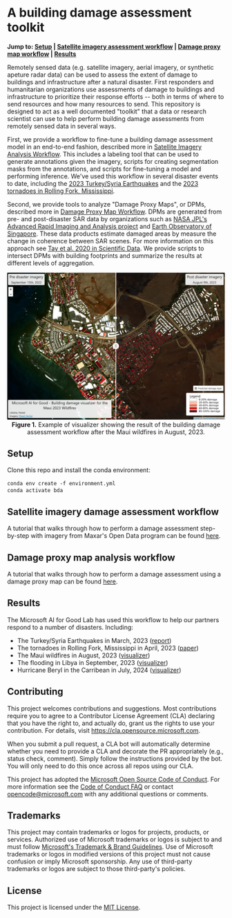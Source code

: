 # A building damage assessment toolkit

**Jump to: [Setup](#setup) | [Satellite imagery assessment workflow](#satellite-imagery-damage-assessment-workflow) | [Damage proxy map workflow](#damage-proxy-map-analysis-workflow) | [Results](#results)**


Remotely sensed data (e.g. satellite imagery, aerial imagery, or synthetic apeture radar data) can be used to assess the extent of damage to buildings and infrastructure after a natural disaster. First responders and humanitarian organizations use assessments of damage to buildings and infrastructure to prioritize their response efforts -- both in terms of where to send resources and how many resources to send. This repository is designed to act as a well documented "toolkit" that a data or research scientist can use to help perform building damage assessments from remotely sensed data in several ways.

First, we provide a workflow to fine-tune a building damage assessment model in an end-to-end fashion, described more in [Satellite Imagery Analysis Workflow](#satellite-imagery-damage-assessment-workflow). This includes a labeling tool that can be used to generate annotations given the imagery, scripts for creating segmentation masks from the annotations, and scripts for fine-tuning a model and performing inference. We've used this workflow in several disaster events to date, including the [2023 Turkey/Syria Earthquakes](https://www.microsoft.com/en-us/research/uploads/prod/2023/02/Turkey-Earthquake-Report-2_MS.pdf) and the [2023 tornadoes in Rolling Fork, Mississippi](https://arxiv.org/abs/2306.12589).

Second, we provide tools to analyze "Damage Proxy Maps", or DPMs, described more in [Damage Proxy Map Workflow](#damage-proxy-map-analysis-workflow). DPMs are generated from pre- and post-disaster SAR data by organizations such as [NASA JPL's Advanced Rapid Imaging and Analysis project](https://aria.jpl.nasa.gov/) and [Earth Observatory of Singapore](https://earthobservatory.sg/). These data products estimate damaged areas by measure the change in coherence between SAR scenes. For more information on this approach see [Tay et al. 2020 in Scientific Data](https://www.nature.com/articles/s41597-020-0443-5). We provide scripts to intersect DPMs with building footprints and summarize the results at different levels of aggregation.


<p align="center">
    <img src="figures/example.png" width="800"/><br/>
    <b>Figure 1.</b> Example of visualizer showing the result of the building damage assessment workflow after the Maui wildfires in August, 2023.
</p>


## Setup

Clone this repo and install the conda environment:
```
conda env create -f environment.yml
conda activate bda
```


## Satellite imagery damage assessment workflow

A tutorial that walks through how to perform a damage assessment step-by-step with imagery from Maxar's Open Data program can be found [here](SATELLITE_WORKFLOW.md).


## Damage proxy map analysis workflow

A tutorial that walks through how to perform a damage assessment using a damage proxy map can be found [here](DPM_WORKFLOW.md).


## Results

The Microsoft AI for Good Lab has used this workflow to help our partners respond to a number of disasters. Including:
- The Turkey/Syria Earthquakes in March, 2023 ([report](https://www.microsoft.com/en-us/research/uploads/prod/2023/02/Turkey-Earthquake-Report-2_MS.pdf))
- The tornadoes in Rolling Fork, Mississippi in April, 2023 ([paper](https://arxiv.org/abs/2306.12589))
- The Maui wildfires in August, 2023 ([visualizer](https://aka.ms/lahaina_damage))
- The flooding in Libya in September, 2023 ([visualizer](https://aka.ms/libya_derna_flooding_2023))
- Hurricane Beryl in the Carribean in July, 2024 ([visualizer](https://aka.ms/grenada_hurricane_beryl_07_02_2024))


## Contributing

This project welcomes contributions and suggestions.  Most contributions require you to agree to a
Contributor License Agreement (CLA) declaring that you have the right to, and actually do, grant us
the rights to use your contribution. For details, visit https://cla.opensource.microsoft.com.

When you submit a pull request, a CLA bot will automatically determine whether you need to provide
a CLA and decorate the PR appropriately (e.g., status check, comment). Simply follow the instructions
provided by the bot. You will only need to do this once across all repos using our CLA.

This project has adopted the [Microsoft Open Source Code of Conduct](https://opensource.microsoft.com/codeofconduct/).
For more information see the [Code of Conduct FAQ](https://opensource.microsoft.com/codeofconduct/faq/) or
contact [opencode@microsoft.com](mailto:opencode@microsoft.com) with any additional questions or comments.

## Trademarks

This project may contain trademarks or logos for projects, products, or services. Authorized use of Microsoft 
trademarks or logos is subject to and must follow 
[Microsoft's Trademark & Brand Guidelines](https://www.microsoft.com/en-us/legal/intellectualproperty/trademarks/usage/general).
Use of Microsoft trademarks or logos in modified versions of this project must not cause confusion or imply Microsoft sponsorship.
Any use of third-party trademarks or logos are subject to those third-party's policies.

## License

This project is licensed under the [MIT License](LICENSE).